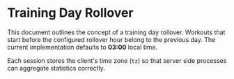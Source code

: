 # Training Day Rollover

This document outlines the concept of a training day rollover. Workouts that
start before the configured rollover hour belong to the previous day. The
current implementation defaults to **03:00** local time.

Each session stores the client's time zone (`tz`) so that server side processes
can aggregate statistics correctly.
